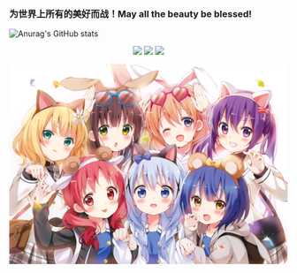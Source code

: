 
### 为世界上所有的美好而战！May all the beauty be blessed!

![Anurag's GitHub stats](https://github-readme-stats.vercel.app/api?username=HarukaTea&show_icons=true&theme=radical)

<div id="img" align=center>

![](https://img.shields.io/badge/讨厌-学习-yellow) 
![](https://img.shields.io/badge/性格-内向-blue) 
![](https://img.shields.io/badge/爱好-二次元-red)

</div>

![封面](images/Rabbit_Chino.png)